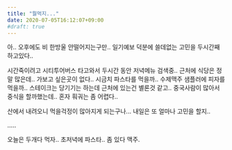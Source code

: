 ```yaml
---
title: "뭘먹지..."
date: 2020-07-05T16:12:07+09:00
#draft: true
---
```

아.. 오후에도 비 한방울 안떨어지는구만.. 일기예보 덕분에
쓸데없는 고민을 두시간째 하고있다..

시간죽이려고 시티투어버스 타고와서 두시간 동안 저녁메뉴
검색중.. 근처에 식당은 정말 많은데.. 가보고 싶은곳이 없다..
시금치 파스타를 먹을까.. 수제맥주 샘플러에 피자를 먹을까..
스테이크는 당기기는 하는데 근처에 있는건 별론것 같고.. 
중국사람이 많아서 중식을 할까했는데.. 혼자 훠궈는 좀 어렵다..

산에서 내려오니 먹을걱정이 많아지게 되는구나... 내일은 또
얼마나 고민을 할지..

.....

오늘은 두개다 먹자.. 초저녁에 파스타.. 좀 있다 맥주.
